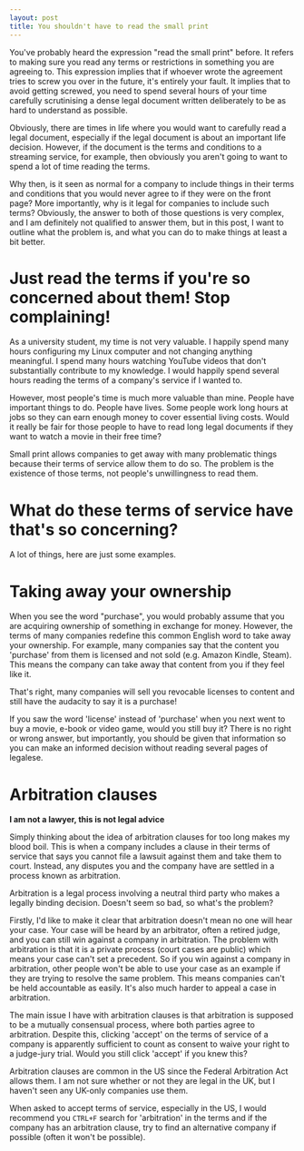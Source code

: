 ```yaml
---
layout: post
title: You shouldn't have to read the small print
---
```

You've probably heard the expression "read the small print" before. It refers to making sure you read any terms or restrictions in something you are agreeing to. This expression implies that if whoever wrote the agreement tries to screw you over in the future, it's entirely your fault. It implies that to avoid getting screwed, you need to spend several hours of your time carefully scrutinising a dense legal document written deliberately to be as hard to understand as possible.

Obviously, there are times in life where you would want to carefully read a legal document, especially if the legal document is about an important life decision. However, if the document is the terms and conditions to a streaming service, for example, then obviously you aren't going to want to spend a lot of time reading the terms.

Why then, is it seen as normal for a company to include things in their terms and conditions that you would never agree to if they were on the front page? More importantly, why is it legal for companies to include such terms? Obviously, the answer to both of those questions is very complex, and I am definitely not qualified to answer them, but in this post, I want to outline what the problem is, and what you can do to make things at least a bit better.

# Just read the terms if you're so concerned about them! Stop complaining!
As a university student, my time is not very valuable. I happily spend many hours configuring my Linux computer and not changing anything meaningful. I spend many hours watching YouTube videos that don't substantially contribute to my knowledge. I would happily spend several hours reading the terms of a company's service if I wanted to.

However, most people's time is much more valuable than mine. People have important things to do. People have lives. Some people work long hours at jobs so they can earn enough money to cover essential living costs. Would it really be fair for those people to have to read long legal documents if they want to watch a movie in their free time?

Small print allows companies to get away with many problematic things because their terms of service allow them to do so. The problem is the existence of those terms, not people's unwillingness to read them.

# What do these terms of service have that's so concerning?
A lot of things, here are just some examples.

# Taking away your ownership
When you see the word "purchase", you would probably assume that you are acquiring ownership of something in exchange for money. However, the terms of many companies redefine this common English word to take away your ownership. For example, many companies say that the content you 'purchase' from them is licensed and not sold (e.g. Amazon Kindle, Steam). This means the company can take away that content from you if they feel like it.

That's right, many companies will sell you revocable licenses to content and still have the audacity to say it is a purchase!

If you saw the word 'license' instead of 'purchase' when you next went to buy a movie, e-book or video game, would you still buy it? There is no right or wrong answer, but importantly, you should be given that information so you can make an informed decision without reading several pages of legalese.

# Arbitration clauses
**I am not a lawyer, this is not legal advice**

Simply thinking about the idea of arbitration clauses for too long makes my blood boil. This is when a company includes a clause in their terms of service that says you cannot file a lawsuit against them and take them to court. Instead, any disputes you and the company have are settled in a process known as arbitration.

Arbitration is a legal process involving a neutral third party who makes a legally binding decision. Doesn't seem so bad, so what's the problem?

Firstly, I'd like to make it clear that arbitration doesn't mean no one will hear your case. Your case will be heard by an arbitrator, often a retired judge, and you can still win against a company in arbitration. The problem with arbitration is that it is a private process (court cases are public) which means your case can't set a precedent. So if you win against a company in arbitration, other people won't be able to use your case as an example if they are trying to resolve the same problem. This means companies can't be held accountable as easily. It's also much harder to appeal a case in arbitration.

The main issue I have with arbitration clauses is that arbitration is supposed to be a mutually consensual process, where both parties agree to arbitration. Despite this, clicking 'accept' on the terms of service of a company is apparently sufficient to count as consent to waive your right to a judge-jury trial. Would you still click 'accept' if you knew this?

Arbitration clauses are common in the US since the Federal Arbitration Act allows them. I am not sure whether or not they are legal in the UK, but I haven't seen any UK-only companies use them.

When asked to accept terms of service, especially in the US, I would recommend you `CTRL+F` search for 'arbitration' in the terms and if the company has an arbitration clause, try to find an alternative company if possible (often it won't be possible).
